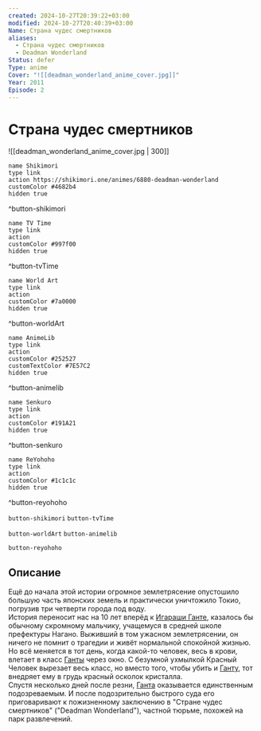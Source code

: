 ```yaml
---
created: 2024-10-27T20:39:22+03:00
modified: 2024-10-27T20:40:39+03:00
Name: Страна чудес смертников
aliases:
  - Страна чудес смертников
  - Deadman Wonderland
Status: defer
Type: anime
Cover: "![[deadman_wonderland_anime_cover.jpg]]"
Year: 2011
Episode: 2
---
```


# Страна чудес смертников

![[deadman_wonderland_anime_cover.jpg | 300]]

```button
name Shikimori
type link
action https://shikimori.one/animes/6880-deadman-wonderland
customColor #4682b4
hidden true
```
^button-shikimori

```button
name TV Time
type link
action 
customColor #997f00
hidden true
```
^button-tvTime

```button
name World Art
type link
action 
customColor #7a0000
hidden true
```
^button-worldArt

```button
name AnimeLib
type link
action 
customColor #252527
customTextColor #7E57C2
hidden true
```
^button-animelib

```button
name Senkuro
type link
action 
customColor #191A21
hidden true
```
^button-senkuro

```button
name ReYohoho
type link
action 
customColor #1c1c1c
hidden true
```
^button-reyohoho



`button-shikimori` `button-tvTime`

`button-worldArt` `button-animelib`

`button-reyohoho`

## Описание

Ещё до начала этой истории огромное землетрясение опустошило большую часть японских земель и практически уничтожило Токио, погрузив три четверти города под воду.  
История переносит нас на 10 лет вперёд к [Игараши Ганте](https://shikimori.one/characters/8630-ganta-igarashi), казалось бы обычному скромному мальчику, учащемуся в средней школе префектуры Нагано. Выживший в том ужасном землетрясении, он ничего не помнит о трагедии и живёт нормальной спокойной жизнью.  
Но всё меняется в тот день, когда какой-то человек, весь в крови, влетает в класс [Ганты](https://shikimori.one/characters/8630-ganta-igarashi) через окно. С безумной ухмылкой Красный Человек вырезает весь класс, но вместо того, чтобы убить и [Ганту](https://shikimori.one/characters/8630-ganta-igarashi), тот внедряет ему в грудь красный осколок кристалла.  
Спустя несколько дней после резни, [Ганта](https://shikimori.one/characters/8630-ganta-igarashi) оказывается единственным подозреваемым. И после подозрительно быстрого суда его приговаривают к пожизненному заключению в "Стране чудес смертников" ("Deadman Wonderland"), частной тюрьме, похожей на парк развлечений.
